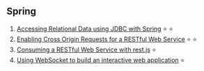 ## Spring 

01. [Accessing Relational Data using JDBC with Spring](https://github.com/gabrielruiu/learn/tree/master/spring-jdbc) :star: :star:
02. [Enabling Cross Origin Requests for a RESTful Web Service](https://github.com/gabrielruiu/learn/tree/master/cors-rest) :star: :star:
03. [Consuming a RESTful Web Service with rest.js](https://github.com/gabrielruiu/learn/tree/master/consume-with-restjs) :star:
04. [Using WebSocket to build an interactive web application](https://spring.io/guides/gs/messaging-stomp-websocket/) :star:
